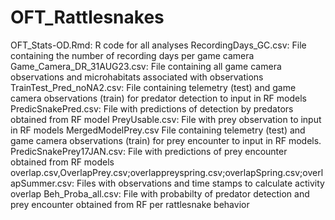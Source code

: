 # OFT_Rattlesnakes
OFT_Stats-OD.Rmd: R code for all analyses
RecordingDays_GC.csv: File containing the number of recording days per game camera
Game_Camera_DR_31AUG23.csv: File containing all game camera observations and microhabitats associated with observations
TrainTest_Pred_noNA2.csv: File containing telemetry (test) and game camera observations (train) for predator detection to input in RF models
PredicSnakePred.csv: File with predictions of detection by predators obtained from RF model
PreyUsable.csv: File with prey observation to input in RF models
MergedModelPrey.csv File containing telemetry (test) and game camera observations (train) for prey encounter to input in RF models.
PredicSnakePrey17JAN.csv: File with predictions of prey encounter obtained from RF models
overlap.csv,OverlapPrey.csv;overlappreyspring.csv;overlapSpring.csv;overlapSummer.csv: Files with observations and time stamps to calculate activity overlap
Beh_Proba_all.csv: File with probabilty of predator detection and prey encounter obtained from RF per rattlesnake behavior
